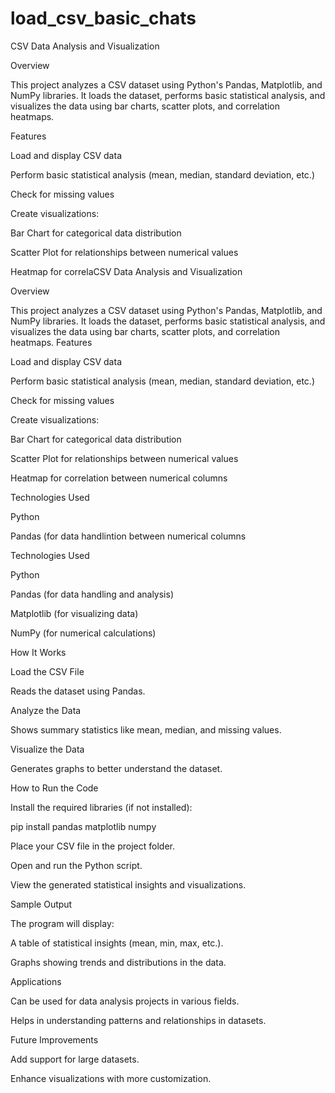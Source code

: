 # load_csv_basic_chats

CSV Data Analysis and Visualization

Overview

This project analyzes a CSV dataset using Python's Pandas, Matplotlib, and NumPy libraries. It loads the dataset, performs basic statistical analysis, and visualizes the data using bar charts, scatter plots, and correlation heatmaps.

Features

Load and display CSV data

Perform basic statistical analysis (mean, median, standard deviation, etc.)

Check for missing values

Create visualizations:

Bar Chart for categorical data distribution

Scatter Plot for relationships between numerical values

Heatmap for correlaCSV Data Analysis and Visualization

Overview

This project analyzes a CSV dataset using Python's Pandas, Matplotlib, and NumPy libraries. It loads the dataset, performs basic statistical analysis, and visualizes the data using bar charts, scatter plots, and correlation heatmaps.
Features

Load and display CSV data

Perform basic statistical analysis (mean, median, standard deviation, etc.)

Check for missing values

Create visualizations:

Bar Chart for categorical data distribution

Scatter Plot for relationships between numerical values

Heatmap for correlation between numerical columns

Technologies Used

Python

Pandas (for data handlintion between numerical columns

Technologies Used

Python

Pandas (for data handling and analysis)

Matplotlib (for visualizing data)

NumPy (for numerical calculations)

How It Works

Load the CSV File

Reads the dataset using Pandas.

Analyze the Data

Shows summary statistics like mean, median, and missing values.

Visualize the Data

Generates graphs to better understand the dataset.

How to Run the Code

Install the required libraries (if not installed):

pip install pandas matplotlib numpy

Place your CSV file in the project folder.

Open and run the Python script.

View the generated statistical insights and visualizations.

Sample Output

The program will display:

A table of statistical insights (mean, min, max, etc.).

Graphs showing trends and distributions in the data.

Applications

Can be used for data analysis projects in various fields.

Helps in understanding patterns and relationships in datasets.

Future Improvements

Add support for large datasets.

Enhance visualizations with more customization.


